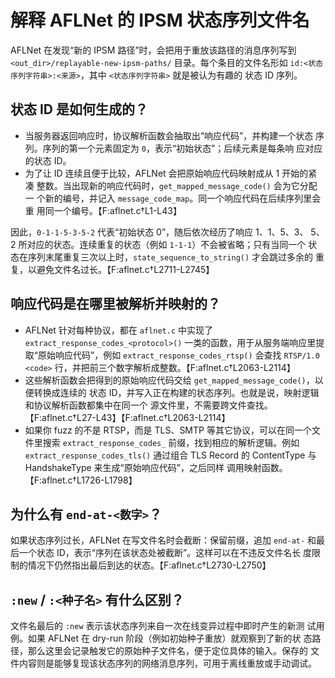 # 解释 AFLNet 的 IPSM 状态序列文件名

AFLNet 在发现“新的 IPSM 路径”时，会把用于重放该路径的消息序列写到
`<out_dir>/replayable-new-ipsm-paths/` 目录。每个条目的文件名形如
`id:<状态序列字符串>:<来源>`，其中 `<状态序列字符串>` 就是被认为有趣的
状态 ID 序列。

## 状态 ID 是如何生成的？

* 当服务器返回响应时，协议解析函数会抽取出“响应代码”，并构建一个状态
  序列。序列的第一个元素固定为 `0`，表示“初始状态”；后续元素是每条响
  应对应的状态 ID。
* 为了让 ID 连续且便于比较，AFLNet 会把原始响应代码映射成从 1 开始的紧凑
  整数。当出现新的响应代码时，`get_mapped_message_code()` 会为它分配一
  个新的编号，并记入 `message_code_map`。同一个响应代码在后续序列里会重
  用同一个编号。【F:aflnet.c†L1-L43】

因此，`0-1-1-5-3-5-2` 代表“初始状态 0”，随后依次经历了响应 1、1、5、3、
5、2 所对应的状态。连续重复的状态（例如 `1-1-1`）不会被省略；只有当同一个
状态在序列末尾重复三次以上时，`state_sequence_to_string()` 才会跳过多余的
重复，以避免文件名过长。【F:aflnet.c†L2711-L2745】

## 响应代码是在哪里被解析并映射的？

* AFLNet 针对每种协议，都在 `aflnet.c` 中实现了 `extract_response_codes_<protocol>()`
  一类的函数，用于从服务端响应里提取“原始响应代码”，例如 `extract_response_codes_rtsp()`
  会查找 `RTSP/1.0 <code>` 行，并把前三个数字解析成整数。【F:aflnet.c†L2063-L2114】
* 这些解析函数会把得到的原始响应代码交给 `get_mapped_message_code()`，以便转换成连续的
  状态 ID，并写入正在构建的状态序列。也就是说，映射逻辑和协议解析函数都集中在同一个
  源文件里，不需要跨文件查找。【F:aflnet.c†L27-L43】【F:aflnet.c†L2063-L2114】
* 如果你 fuzz 的不是 RTSP，而是 TLS、SMTP 等其它协议，可以在同一个文件里搜索
  `extract_response_codes_` 前缀，找到相应的解析逻辑。例如 `extract_response_codes_tls()`
  通过组合 TLS Record 的 ContentType 与 HandshakeType 来生成“原始响应代码”，之后同样
  调用映射函数。【F:aflnet.c†L1726-L1798】

## 为什么有 `end-at-<数字>`？

如果状态序列过长，AFLNet 在写文件名时会截断：保留前缀，追加 `end-at-`
和最后一个状态 ID，表示“序列在该状态处被截断”。这样可以在不违反文件名长
度限制的情况下仍然指出最后到达的状态。【F:aflnet.c†L2730-L2750】

## `:new` / `:<种子名>` 有什么区别？

文件名最后的 `:new` 表示该状态序列来自一次在线变异过程中即时产生的新测
试用例。如果 AFLNet 在 dry-run 阶段（例如初始种子重放）就观察到了新的状
态路径，那么这里会记录触发它的原始种子文件名，便于定位具体的输入。保存的
文件内容则是能够复现该状态序列的网络消息序列，可用于离线重放或手动调试。
